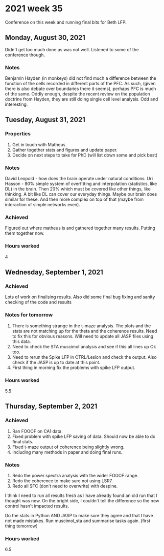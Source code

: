 # 2021 week 35

Conference on this week and running final bits for Beth LFP.

## Monday, August 30, 2021

Didn't get too much done as was not well. Listened to some of the conference though.

### Notes

Benjamin Hayden (in monkeys) did not find much a difference between the function of the cells recorded in different parts of the PFC.
As such, (given there is also debate over boundaries there it seems), perhaps PFC is much of the same.
Oddly enough, despite the recent review on the population doctrine from Hayden, they are still doing single cell level analysis. Odd and interesting.

## Tuesday, August 31, 2021

### Properties

1. Get in touch with Matheus.
2. Gather together stats and figures and update paper.
3. Decide on next steps to take for PhD (will list down some and pick best)

### Notes

David Leopold - how does the brain operate under natural conditions.
Uri Hasson - 80% simple system of overfitting and interpolation (statistics, like DL) in the brain. Then 20% which must be covered like other things, like thinking.
A bit like DL can cover our everyday things. Maybe our brain does similar for these. And then more complex on top of that (maybe from interaction of simple networks even).

### Achieved

Figured out where matheus is and gathered together many results. Putting them together now.

### Hours worked

4

## Wednesday, September 1, 2021

### Achieved

Lots of work on finalising results.
Also did some final bug fixing and sanity checking of the code and results

### Notes for tomorrow

1. There is something strange in the t-maze analysis. The plots and the stats are not matching up for the theta and the coherence results. Need to fix this for obvious reasons. Will need to update all JASP files using this data.
2. Need to check the STA muscimol analysis and see if this all lines up Ok too.
3. Need to rerun the Spike LFP in CTRL/Lesion and check the output. Also check if the JASP is up to date at this point.
4. First thing in morning fix the problems with spike LFP output.

### Hours worked

5.5

## Thursday, September 2, 2021

### Achieved

1. Ran FOOOF on CA1 data.
2. Fixed problem with spike LFP saving of data. Should now be able to do final stats.
3. Fixed t-maze output of coherence being slightly wrong.
4. Including many methods in paper and doing final runs.

### Notes

1. Redo the power spectra analysis with the wider FOOOF range.
2. Redo the coherence to make sure not using LSR7.
3. Redo all SFC (don't need to overwrite) with despine.

I think I need to run all results fresh as I have already found an old run that I thought was new.
On the bright side, I couldn't tell the difference so the new control hasn't impacted results.

Do the stats in Python AND JASP to make sure they agree and that I have not made mistakes.
Run muscimol_sta and summarise tasks again. (first thing tomorrow)

### Hours worked
6.5

